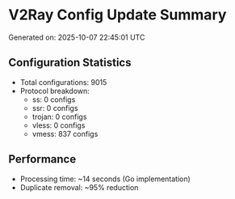 # V2Ray Config Update Summary
Generated on: 2025-10-07 22:45:01 UTC

## Configuration Statistics
- Total configurations: 9015
- Protocol breakdown:
  - ss: 0 configs
  - ssr: 0 configs
  - trojan: 0 configs
  - vless: 0 configs
  - vmess: 837 configs

## Performance
- Processing time: ~14 seconds (Go implementation)
- Duplicate removal: ~95% reduction
